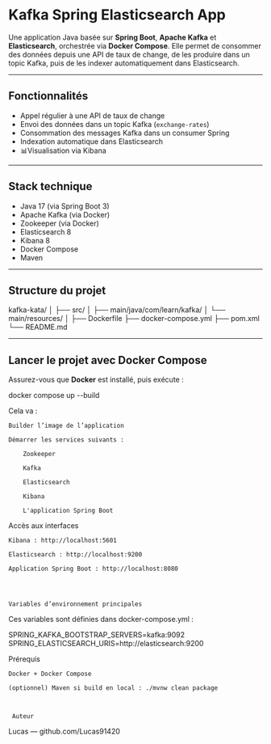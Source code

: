 # Kafka Spring Elasticsearch App

Une application Java basée sur **Spring Boot**, **Apache Kafka** et **Elasticsearch**, orchestrée via **Docker Compose**. Elle permet de consommer des données depuis une API de taux de change, de les produire dans un topic Kafka, puis de les indexer automatiquement dans Elasticsearch.

---

## Fonctionnalités

-  Appel régulier à une API de taux de change
-  Envoi des données dans un topic Kafka (`exchange-rates`)
-  Consommation des messages Kafka dans un consumer Spring
-  Indexation automatique dans Elasticsearch
- 📊Visualisation via Kibana

---

## Stack technique

- Java 17 (via Spring Boot 3)
- Apache Kafka (via Docker)
- Zookeeper (via Docker)
- Elasticsearch 8
- Kibana 8
- Docker Compose
- Maven

---

##  Structure du projet

kafka-kata/
│
├── src/
│ ├── main/java/com/learn/kafka/
│ └── main/resources/
│
├── Dockerfile
├── docker-compose.yml
├── pom.xml
└── README.md





---

##  Lancer le projet avec Docker Compose

Assurez-vous que **Docker** est installé, puis exécute :


docker compose up --build


Cela va :

    Builder l’image de l’application

    Démarrer les services suivants :

        Zookeeper

        Kafka

        Elasticsearch

        Kibana

        L'application Spring Boot


Accès aux interfaces

    Kibana : http://localhost:5601

    Elasticsearch : http://localhost:9200

    Application Spring Boot : http://localhost:8080




    Variables d’environnement principales

Ces variables sont définies dans docker-compose.yml :

SPRING_KAFKA_BOOTSTRAP_SERVERS=kafka:9092
SPRING_ELASTICSEARCH_URIS=http://elasticsearch:9200




Prérequis

    Docker + Docker Compose

    (optionnel) Maven si build en local : ./mvnw clean package



     Auteur

Lucas — github.com/Lucas91420
